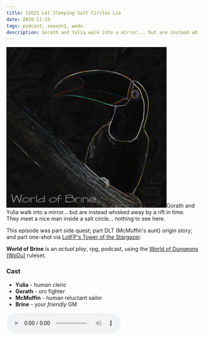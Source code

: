 ```yaml
---
title: S1E21 Let Sleeping Salt Circles Lie
date: 2020-11-15
tags: podcast, season1, wodu
description: Gorath and Yulia walk into a mirror... but are instead whisked away by a rift in time. They meet a nice man inside a salt circle... nothing to see here.
---
```


![thumb](assets/images/season1/image.png)Gorath and Yulia walk into a mirror... but are instead whisked away by a rift in time. They meet a nice man inside a salt circle... nothing to see here.

This episode was part side quest; part DLT (McMuffin's aunt) origin story; and part one-shot via [LotFP's Tower of the Stargazer](http://www.lotfp.com/RPG/products/tower-of-the-stargazer).

**World of Brine** is an _actual play_, rpg, podcast, using the [World of Dungeons (WoDu)](http://www.onesevendesign.com/dw/world_of_dungeons_1979.pdf) ruleset.

<break>

### Cast
- **Yulia** - human cleric
- **Gorath** - orc fighter
- **McMuffin** - human reluctant sailor
- **Brine** - your _friendly_ GM

<audio controls src="https://archive.org/download/s1e9-cloud_city/s1e21-let_sleeping_salt_circles_lie.mp3"></audio>
